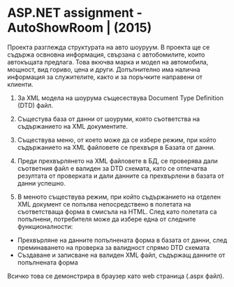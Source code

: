 # ASP.NET assignment - AutoShowRoom | (2015)
Проекта разглежда структурата на авто шоуруум. В проекта ще се съдържа освновна информация, свързана с 
автобомилите, които автокъщата предлага. Това вкючва марка и модел на автомобила, мощност, вид гориво, цена и други. 
Допълнително има налична информация за служителите, както и за поръчките направени от клиенти.

1. За XML модела на шоурума същесествува Document Type Definition (DTD) файл.

2. Същестува база от данни от шоуруми, която съответства на съдържанието на XML документите.

3. Съществува меню, от което може да се избере режим, при който съдържанието на XML файловете се прехвъря в Базата от данни.

4. Преди прехвърлянето на XML файловете в БД, се проверява дали съответния файл е валиден за DTD схемата, като се отпечатва 
   резултата от проверката и дали данните са прехвърлени в базата от данни успешно.
   
5. В менюто съществува режим, при който съдържанието на отделен XML документ се попълва непосредствено в полетата на 
   съответстваща форма в смисъла на HTML. След като полетата са попълнени, потребителя може да избере една от следните функционалности:
   
  + Прехвърляне на данните попълнената форма в базата от данни, след преминаването на проверка за валидност спрямо DTD схемата
  + Създаване и записване на валиден XML файл, съдържащ данните от попълнената форма

Всичко това се демонстрира в браузер като web страница (.aspx файл).
